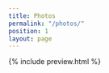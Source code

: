 ```yaml
---
title: Photos
permalink: "/photos/"
position: 1
layout: page
---
```


<div class="home">

  {% include preview.html %}


